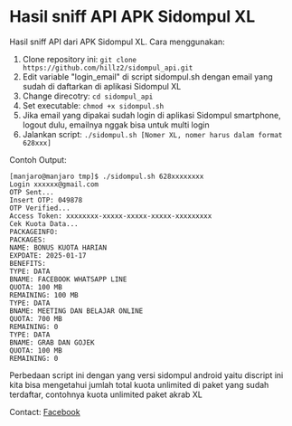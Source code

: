 # Hasil sniff API APK Sidompul XL
Hasil sniff API dari APK Sidompul XL. Cara menggunakan:
1. Clone repository ini: `git clone https://github.com/hillz2/sidompul_api.git`
2. Edit variable "login_email" di script sidompul.sh dengan email yang sudah di daftarkan di aplikasi Sidompul XL
3. Change direcotry: `cd sidompul_api`
4. Set executable: `chmod +x sidompul.sh`
5. Jika email yang dipakai sudah login di aplikasi Sidompul smartphone, logout dulu, emailnya nggak bisa untuk multi login
6. Jalankan script: `./sidompul.sh [Nomer XL, nomer harus dalam format 628xxx]`

Contoh Output:
```
[manjaro@manjaro tmp]$ ./sidompul.sh 628xxxxxxxx
Login xxxxxx@gmail.com
OTP Sent...       
Insert OTP: 049878
OTP Verified...
Access Token: xxxxxxxx-xxxxx-xxxxx-xxxxx-xxxxxxxxx
Cek Kuota Data...  
PACKAGEINFO: 
PACKAGES:   
NAME: BONUS KUOTA HARIAN
EXPDATE: 2025-01-17
BENEFITS:  
TYPE: DATA  
BNAME: FACEBOOK WHATSAPP LINE
QUOTA: 100 MB           
REMAINING: 100 MB
TYPE: DATA  
BNAME: MEETING DAN BELAJAR ONLINE
QUOTA: 700 MB                   
REMAINING: 0       
TYPE: DATA
BNAME: GRAB DAN GOJEK
QUOTA: 100 MB                    
REMAINING: 0
```

Perbedaan script ini dengan yang versi sidompul android yaitu discript ini kita bisa mengetahui jumlah total kuota unlimited di paket yang sudah terdaftar, contohnya kuota unlimited paket akrab XL

Contact: [Facebook](https://fb.me/galihpa)
